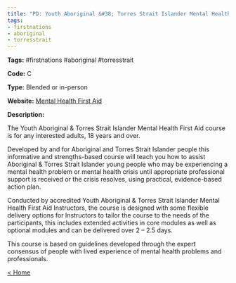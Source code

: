 ```yaml
---
title: "PD: Youth Aboriginal &#38; Torres Strait Islander Mental Health First Aid"
tags:
- firstnations
- aboriginal
- torresstrait
---
```


<p><b>Tags:</b> #firstnations #aboriginal #torresstrait </p>
<p><b>Code:</b> C</p>
<p><b>Type:</b> Blended or in-person</p>
<p><b>Website:</b>
<a href="https://mhfa.com.au/courses/public/types/youth-aboriginal">Mental Health First Aid</a></p>

<p><b>Description:</b>
<p>The Youth Aboriginal &#38; Torres Strait Islander Mental Health First Aid course is for any interested adults, 18 years and over.</p>

<p>Developed by and for Aboriginal and Torres Strait Islander people this informative and strengths-based course will teach you how to assist Aboriginal &#38; Torres Strait Islander young people who may be experiencing a mental health problem or mental health crisis until appropriate professional support is received or the crisis resolves, using practical, evidence-based action plan.</p>

<p>Conducted by accredited Youth Aboriginal &#38; Torres Strait Islander Mental Health First Aid Instructors, the course is designed with some flexible delivery options for Instructors to tailor the course to the needs of the participants, this includes extended activities in core modules as well as optional modules and can be delivered over 2 – 2.5 days.</p>

<p>This course is based on guidelines developed through the expert consensus of people with lived experience of mental health problems and professionals.</p>

<p><a href="https://speechiegoodies.github.io/CPD-Vault">&lt; Home</a></p>